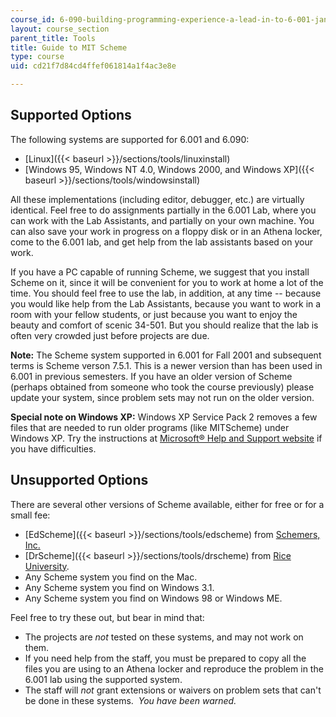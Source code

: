 ```yaml
---
course_id: 6-090-building-programming-experience-a-lead-in-to-6-001-january-iap-2005
layout: course_section
parent_title: Tools
title: Guide to MIT Scheme
type: course
uid: cd21f7d84cd4ffef061814a1f4ac3e8e

---
```


Supported Options
-----------------

The following systems are supported for 6.001 and 6.090:

*   [Linux]({{< baseurl >}}/sections/tools/linuxinstall)
*   [Windows 95, Windows NT 4.0, Windows 2000, and Windows XP]({{< baseurl >}}/sections/tools/windowsinstall)

All these implementations (including editor, debugger, etc.) are virtually identical. Feel free to do assignments partially in the 6.001 Lab, where you can work with the Lab Assistants, and partially on your own machine. You can also save your work in progress on a floppy disk or in an Athena locker, come to the 6.001 lab, and get help from the lab assistants based on your work.

If you have a PC capable of running Scheme, we suggest that you install Scheme on it, since it will be convenient for you to work at home a lot of the time. You should feel free to use the lab, in addition, at any time -- because you would like help from the Lab Assistants, because you want to work in a room with your fellow students, or just because you want to enjoy the beauty and comfort of scenic 34-501. But you should realize that the lab is often very crowded just before projects are due.

**Note:** The Scheme system supported in 6.001 for Fall 2001 and subsequent terms is Scheme verson 7.5.1. This is a newer version than has been used in 6.001 in previous semesters. If you have an older version of Scheme (perhaps obtained from someone who took the course previously) please update your system, since problem sets may not run on the older version.

**Special note on Windows XP:** Windows XP Service Pack 2 removes a few files that are needed to run older programs (like MITScheme) under Windows XP. Try the instructions at [Microsoft® Help and Support website](http://support.microsoft.com/default.aspx?scid=kb;en-us;324767) if you have difficulties.

Unsupported Options
-------------------

There are several other versions of Scheme available, either for free or for a small fee:

*   [EdScheme]({{< baseurl >}}/sections/tools/edscheme) from [Schemers, Inc.](http://www.schemers.com/)
*   [DrScheme]({{< baseurl >}}/sections/tools/drscheme) from [Rice University](http://www.rice.edu/).
*   Any Scheme system you find on the Mac.
*   Any Scheme system you find on Windows 3.1.
*   Any Scheme system you find on Windows 98 or Windows ME.

Feel free to try these out, but bear in mind that:

*   The projects are _not_ tested on these systems, and may not work on them.
*   If you need help from the staff, you must be prepared to copy all the files you are using to an Athena locker and reproduce the problem in the 6.001 lab using the supported system.
*   The staff will _not_ grant extensions or waivers on problem sets that can't be done in these systems.  _You have been warned._